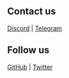 ## Contact us

[Discord](https://discord.gg/keift) | [Telegram](https://t.me/keiftt)

## Follow us

[GitHub](https://github.com/keift) | [Twitter](https://x.com/keiftttt)
